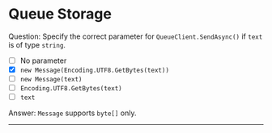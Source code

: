 # Queue Storage

Question: Specify the correct parameter for `QueueClient.SendAsync()` if `text` is of type `string`.

- [ ] No parameter
- [x] `new Message(Encoding.UTF8.GetBytes(text))`
- [ ] `new Message(text)`
- [ ] `Encoding.UTF8.GetBytes(text)`
- [ ] `text`

Answer: `Message` supports `byte[]` only.

---
